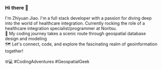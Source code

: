 ### Hi there 👋

I'm Zhiyuan Jiao. I'm a full stack developer with a passion for diving deep into the world of healthcare integration. Currently rocking the role of a healthcare integration specialist/programmer at Noritsu. \
🚀 My coding journey takes a scenic route through geospatial database design and modeling \
🗺️ Let's connect, code, and explore the fascinating realm of geoinformation together! \
\
🌐💻 #CodingAdventures #GeospatialGeek
